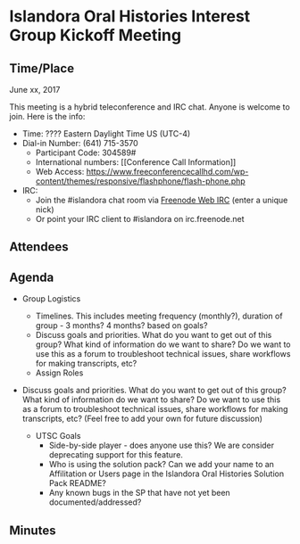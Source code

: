 # Islandora Oral Histories Interest Group Kickoff Meeting

## Time/Place

June xx, 2017

This meeting is a hybrid teleconference and IRC chat. Anyone is welcome to join. Here is the info:
* Time: ???? Eastern Daylight Time US (UTC-4)
* Dial-in Number: (641) 715-3570
  * Participant Code: 304589#
  * International numbers: [[Conference Call Information]]
  * Web Access: https://www.freeconferencecallhd.com/wp-content/themes/responsive/flashphone/flash-phone.php
* IRC:
  * Join the #islandora chat room via [Freenode Web IRC](http://webchat.freenode.net/) (enter a unique nick)
  * Or point your IRC client to #islandora on irc.freenode.net


## Attendees



## Agenda

* Group Logistics
   * Timelines. This includes meeting frequency (monthly?),  duration of group - 3 months? 4 months? based on goals?
   * Discuss goals and priorities. What do you want to get out of this group? What kind of information do we want to share? Do we want to use this as a forum to troubleshoot technical issues, share workflows for making transcripts, etc?
   * Assign Roles

* Discuss goals and priorities. What do you want to get out of this group? What kind of information do we want to share? Do we want to use this as a forum to troubleshoot technical issues, share workflows for making transcripts, etc? (Feel free to add your own for future discussion)
   * UTSC Goals
      * Side-by-side player - does anyone use this? We are consider deprecating support for this feature.
      * Who is using the solution pack? Can we add your name to an Affilitation or Users page in the Islandora Oral Histories Solution Pack README?
      * Any known bugs in the SP that have not yet been documented/addressed?

## Minutes


